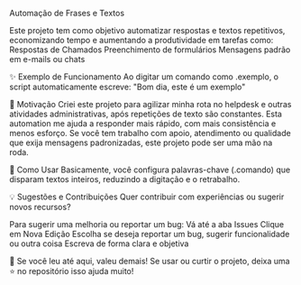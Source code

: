 Automação de Frases e Textos 

Este projeto tem como objetivo automatizar respostas e textos repetitivos, economizando tempo e aumentando a produtividade em tarefas como:
Respostas de Chamados
Preenchimento de formulários
Mensagens padrão em e-mails ou chats

✨ Exemplo de Funcionamento
Ao digitar um comando como .exemplo, o script automaticamente escreve:
"Bom dia, este é um exemplo"

🚀 Motivação
Criei este projeto para agilizar minha rota no helpdesk e outras atividades administrativas, após repetições de texto são constantes. Esta automation me ajuda a responder mais rápido, com mais consistência e menos esforço.
Se você tem trabalho com apoio, atendimento ou qualidade que exija mensagens padronizadas, este projeto pode ser uma mão na roda.

🧠 Como Usar
Basicamente, você configura palavras-chave (.comando) que disparam textos inteiros, reduzindo a digitação e o retrabalho.

💡 Sugestões e Contribuições
Quer contribuir com experiências ou sugerir novos recursos?


Para sugerir uma melhoria ou reportar um bug:
Vá até a aba Issues
Clique em Nova Edição
Escolha se deseja reportar um bug, sugerir funcionalidade ou outra coisa
Escreva de forma clara e objetiva

🤝 Se você leu até aqui, valeu demais! Se usar ou curtir o projeto, deixa uma ⭐ no repositório isso ajuda muito!
